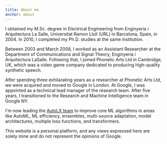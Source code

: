 ```yaml
---
title: About me
anchor: about
---
```


I obtained my M.Sc. degree in Electrical Engineering from Enginyeria i Arquitectura La Salle, Universitat Ramon Llull (URL) in Barcelona, Spain, in 2004. In 2010, I completed my Ph.D. studies at the same institution.

Between 2003 and March 2008, I worked as an Assistant Researcher at the Department of Communications and Signal Theory, Enginyeria i Arquitectura LaSalle. Following that, I joined Phonetic Arts Ltd in Cambridge, UK, which was a video game company dedicated to producing high-quality synthetic speech.

After spending three exhilarating years as a researcher at Phonetic Arts Ltd, we were acquired and moved to Google in London. At Google, I was appointed as a technical lead manager of the research team. After five years, I transitioned to the Research and Machine Intelligence team in Google NY.

I'm now leading the [AutoLX team](/index.html#research) to improve core ML algorithms in areas like AutoML, ML efficiency, ensembles, multi-source adaptation, model architectures, multiple loss functions, and transformers.

This website is a personal platform, and any views expressed here are solely mine and do not represent the opinions of Google.

